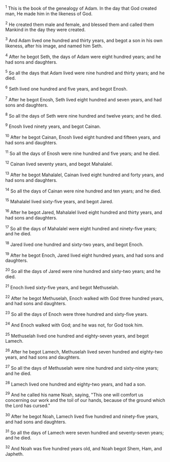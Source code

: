 <sup>1</sup> 
This is the book of the genealogy of Adam. In the day that God created man, He made him in the likeness of God. 

<sup>2</sup> 
He created them male and female, and blessed them and called them Mankind in the day they were created. 

<sup>3</sup> 
And Adam lived one hundred and thirty years, and begot a son in his own likeness, after his image, and named him Seth. 

<sup>4</sup> 
After he begot Seth, the days of Adam were eight hundred years; and he had sons and daughters. 

<sup>5</sup> 
So all the days that Adam lived were nine hundred and thirty years; and he died. 

<sup>6</sup> 
Seth lived one hundred and five years, and begot Enosh. 

<sup>7</sup> 
After he begot Enosh, Seth lived eight hundred and seven years, and had sons and daughters. 

<sup>8</sup> 
So all the days of Seth were nine hundred and twelve years; and he died. 

<sup>9</sup> 
Enosh lived ninety years, and begot Cainan. 

<sup>10</sup> 
After he begot Cainan, Enosh lived eight hundred and fifteen years, and had sons and daughters. 

<sup>11</sup> 
So all the days of Enosh were nine hundred and five years; and he died. 

<sup>12</sup> 
Cainan lived seventy years, and begot Mahalalel. 

<sup>13</sup> 
After he begot Mahalalel, Cainan lived eight hundred and forty years, and had sons and daughters. 

<sup>14</sup> 
So all the days of Cainan were nine hundred and ten years; and he died. 

<sup>15</sup> 
Mahalalel lived sixty-five years, and begot Jared. 

<sup>16</sup> 
After he begot Jared, Mahalalel lived eight hundred and thirty years, and had sons and daughters. 

<sup>17</sup> 
So all the days of Mahalalel were eight hundred and ninety-five years; and he died. 

<sup>18</sup> 
Jared lived one hundred and sixty-two years, and begot Enoch. 

<sup>19</sup> 
After he begot Enoch, Jared lived eight hundred years, and had sons and daughters. 

<sup>20</sup> 
So all the days of Jared were nine hundred and sixty-two years; and he died. 

<sup>21</sup> 
Enoch lived sixty-five years, and begot Methuselah. 

<sup>22</sup> 
After he begot Methuselah, Enoch walked with God three hundred years, and had sons and daughters. 

<sup>23</sup> 
So all the days of Enoch were three hundred and sixty-five years. 

<sup>24</sup> 
And Enoch walked with God; and he was not, for God took him. 

<sup>25</sup> 
Methuselah lived one hundred and eighty-seven years, and begot Lamech. 

<sup>26</sup> 
After he begot Lamech, Methuselah lived seven hundred and eighty-two years, and had sons and daughters. 

<sup>27</sup> 
So all the days of Methuselah were nine hundred and sixty-nine years; and he died. 

<sup>28</sup> 
Lamech lived one hundred and eighty-two years, and had a son. 

<sup>29</sup> 
And he called his name Noah, saying, "This one will comfort us concerning our work and the toil of our hands, because of the ground which the Lord has cursed." 

<sup>30</sup> 
After he begot Noah, Lamech lived five hundred and ninety-five years, and had sons and daughters. 

<sup>31</sup> 
So all the days of Lamech were seven hundred and seventy-seven years; and he died. 

<sup>32</sup> 
And Noah was five hundred years old, and Noah begot Shem, Ham, and Japheth.